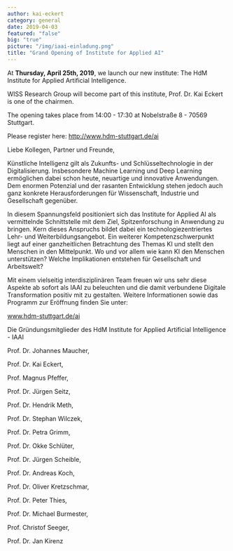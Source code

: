 ```yaml
---
author: kai-eckert
category: general
date: 2019-04-03
featured: "false"
big: "true"
picture: "/img/iaai-einladung.png"
title: "Grand Opening of Institute for Applied AI"
---
```

At **Thursday, April 25th, 2019**, we launch our new institute: The HdM Institute for Applied Artificial Intelligence.

WISS Research Group will become part of this institute, Prof. Dr. Kai Eckert is one of the chairmen. 


The opening takes place from 14:00 - 17:30 at Nobelstraße 8 - 70569 Stuttgart.

Please register here: http://www.hdm-stuttgart.de/ai 

<!--more-->

Liebe Kollegen, Partner und Freunde,

Künstliche Intelligenz gilt als Zukunfts- und Schlüsseltechnologie in der Digitalisierung. Insbesondere Machine Learning und Deep Learning ermöglichen dabei schon heute, neuartige und innovative Anwendungen. Dem enormen Potenzial und der rasanten Entwicklung stehen jedoch auch ganz konkrete Herausforderungen für Wissenschaft, Industrie und Gesellschaft gegenüber. 

In diesem Spannungsfeld positioniert sich das Institute for Applied AI als vermittelnde Schnittstelle mit dem Ziel, Spitzenforschung in Anwendung zu bringen. Kern dieses Anspruchs bildet dabei ein technologiezentriertes Lehr- und Weiterbildungsangebot. Ein weiterer Kompetenzschwerpunkt liegt auf einer ganzheitlichen Betrachtung des Themas KI und stellt den Menschen in den Mittelpunkt. Wo und vor allem wie kann KI den Menschen unterstützen? Welche Implikationen entstehen für Gesellschaft und Arbeitswelt?

 

Mit einem vielseitig interdisziplinären Team freuen wir uns sehr diese Aspekte ab sofort als IAAI zu beleuchten und die damit verbundene Digitale Transformation positiv mit zu gestalten. Weitere Informationen sowie das Programm zur Eröffnung finden Sie unter:



www.hdm-stuttgart.de/ai



Die Gründungsmitglieder des HdM Institute for Applied Artificial Intelligence - IAAI



Prof. Dr. Johannes Maucher,  

Prof. Dr. Kai Eckert,  

Prof. Magnus Pfeffer,   

Prof. Dr. Jürgen Seitz,  

Prof. Dr. Hendrik Meth,  

Prof. Dr. Stephan Wilczek,  

Prof. Dr. Petra Grimm,  

Prof. Dr. Okke Schlüter,  

Prof. Dr. Jürgen Scheible,  

Prof. Dr. Andreas Koch,  

Prof. Dr. Oliver Kretzschmar,  

Prof. Dr. Peter Thies,  

Prof. Dr. Michael Burmester,  

Prof. Christof Seeger,  

Prof. Dr. Jan Kirenz  


